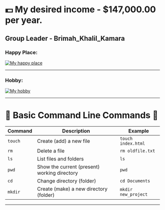 # 💵 My desired income - $147,000.00 per year.

## Group Leader - Brimah_Khalil_Kamara

### Happy Place:
[<img src="./img/capecod.jpeg" alt="My happy place"/>](./img/capecod.jpeg)

---

### Hobby:
[<img src="./img/hobby.jpeg" alt="My hobby"/>](./img/hobby.jpeg)

---

# 🧭 Basic Command Line Commands 🧭

| Command | Description                                  | Example             |
| ------- | -------------------------------------------- | ------------------- |
| `touch` | Create (add) a new file                      | `touch index.html`  |
| `rm`    | Delete a file                                | `rm oldfile.txt`    |
| `ls`    | List files and folders                       | `ls`                |
| `pwd`   | Show the current (present) working directory | `pwd`               |
| `cd`    | Change directory (folder)                    | `cd Documents`      |
| `mkdir` | Create (make) a new directory (folder)       | `mkdir new_project` |

---